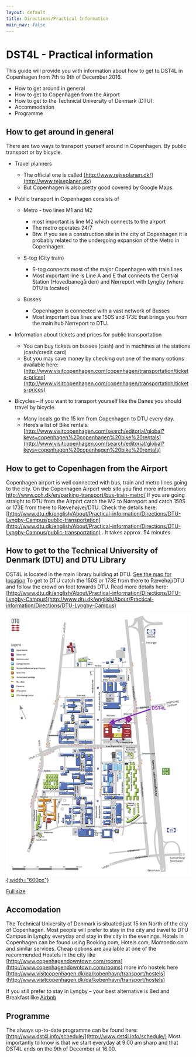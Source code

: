 ```yaml
---
layout: default
title: Directions/Practical Information
main_nav: false
---
```


# DST4L - Practical information

This guide will provide you with information about how to get to DST4L in Copenhagen from 7th to 9th of December 2016.

* How to get around in general
* How to get to Copenhagen from the Airport
* How to get to the Technical University of Denmark (DTU).
* Accommodation
* Programme

## How to get around in general

There are two ways to transport yourself around in Copenhagen. By public transport or by bicycle.

* Travel planners
  * The official one is called [http://www.rejseplanen.dk/](http://www.rejseplanen.dk)
  * But Copenhagen is also pretty good covered by Google Maps.

* Public transport in Copenhagen consists of

    * Metro - two lines M1 and M2
      * most important is line M2 which connects to the airport
      * The metro operates 24/7
      * Btw. if you see a construction site in the city of Copenhagen it is probably related to the undergoing expansion of the Metro in Copenhagen.

    * S-tog (City train)
      * S-tog connects most of the major Copenhagen with train lines
      * Most important line is Line A and E that connects the Central Station (Hovedbanegården) and Nørreport with Lyngby (where DTU is located)

    * Busses
      * Copenhagen is connected with a vast network of Busses
      * Most important bus lines are 150S and 173E that brings you from the main hub Nørreport to DTU.

* Information about tickets and prices for public transportation
    * You can buy tickets on busses (cash) and in machines at the stations (cash/credit card)
    * But you may save money by checking out one of the many options available here:
      [http://www.visitcopenhagen.com/copenhagen/transportation/tickets-prices](http://www.visitcopenhagen.com/copenhagen/transportation/tickets-prices)

* Bicycles – if you want to transport yourself like the Danes you should travel by bicycle.
    * Many locals go the 15 km from Copenhagen to DTU every day.
    * Here’s a list of Bike rentals: [http://www.visitcopenhagen.com/search/editorial/global?keys=copenhagen%20copenhagen%20bike%20rentals](http://www.visitcopenhagen.com/search/editorial/global?keys=copenhagen%20copenhagen%20bike%20rentals)

## How to get to Copenhagen from the Airport

Copenhagen airport is well connected with bus, train and metro lines going to the city.
On the Copenhagen Airport web site you find more information: <http://www.cph.dk/en/parking-transport/bus-train-metro/>
If you are going straight to DTU from the Airport catch the M2 to Nørreport and catch 150S or 173E from there to Rævehøjvej/DTU. Check the details here: [http://www.dtu.dk/english/About/Practical-information/Directions/DTU-Lyngby-Campus/public-transportation](http://www.dtu.dk/english/About/Practical-information/Directions/DTU-Lyngby-Campus/public-transportation) . It takes approx. 54 minutes.

## How to get to the Technical University of Denmark (DTU) and DTU Library

DST4L is located in the main library building at DTU. [See the map for location](http://www.dtu.dk/-/media/DTUdk/Om_DTU/Praktisk%20information/Kort%20over%20DTU/lyngby_kort_dk.ashx)
To get to DTU catch the 150S or 173E from there to Rævehøj/DTU and follow the crowd on foot towards DTU.
Read  more details here: [http://www.dtu.dk/english/About/Practical-information/Directions/DTU-Lyngby-Campus](http://www.dtu.dk/english/About/Practical-information/Directions/DTU-Lyngby-Campus)

[![DTU Library](img/lyngby_kort_uk.png){:width="600px"}](img/lyngby_kort_uk.png)

[Full size](img/lyngby_kort_uk.png)




## Accomodation

The Technical University of Denmark is situated just 15 km North of the city of Copenhagen.
Most people will prefer to stay in the city and travel to DTU Campus in Lyngby everyday and stay in the city in the evenings.
Hotels in Copenhagen can be found using Booking.com, Hotels.com, Momondo.com and similar services.
Cheap options are available at one of the recommended Hostels in the city like [http://www.copenhagendowntown.com/rooms](http://www.copenhagendowntown.com/rooms) more info hostels here [http://www.visitcopenhagen.dk/da/kobenhavn/transport/hostels](http://www.visitcopenhagen.dk/da/kobenhavn/transport/hostels)

If you still prefer to stay in Lyngby – your best alternative is Bed and Breakfast like [Airbnb](https://www.airbnb.dk/s/DTU--Kongens-Lyngby--Danmark?ss_id=yoipe4ft)

## Programme
The always up-to-date programme can be found here: [http://www.dst4l.info/schedule/](http://www.dst4l.info/schedule/)
Most importantly to know is that we start everyday at 9.00 am sharp and that DST4L ends on the 9th of December at 16.00.
